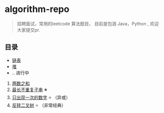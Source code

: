 # algorithm-repo

> 招聘面试，常用的leetcode 算法题目， 目前是包涵 Java，Python , 欢迎大家提交pr.


## 目录

- [链表](docs/链表.md)
- [堆](docs/堆.md)
- .. 进行中



1. [两数之和](docs/1.md)
2. [最长不重复子串](docs/1.md)  **⭐️**
4. [只出现一次的数字](docs/1.md) ⭐️ （异或）
4. [反转二叉树](docs/1.md)   ⭐️ （非常经典）

